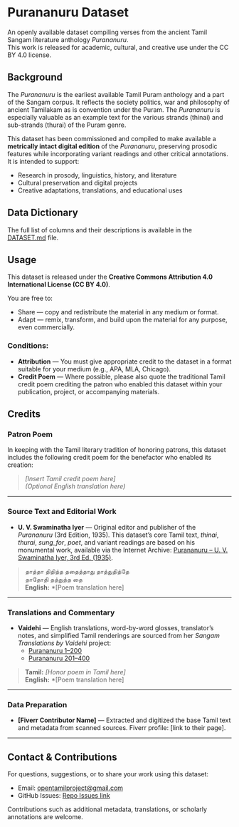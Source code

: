 # Purananuru Dataset

An openly available dataset compiling verses from the ancient Tamil Sangam literature anthology *Purananuru*.  
This work is released for academic, cultural, and creative use under the CC BY 4.0 license.

## Background

The *Purananuru* is the earliest available Tamil Puram anthology and a part of the Sangam corpus. It reflects the society politics, war and philosophy of ancient Tamilakam as is convention under the Puram. The *Purananuru* is especially valuable as an example text for the various strands (thinai) and sub-strands (thurai) of the Puram genre. 

This dataset has been commissioned and compiled to make available a **metrically intact digital edition** of the *Purananuru*, preserving prosodic features while incorporating variant readings and other critical annotations. It is intended to support:
- Research in prosody, linguistics, history, and literature
- Cultural preservation and digital projects
- Creative adaptations, translations, and educational uses

## Data Dictionary
The full list of columns and their descriptions is available in the [DATASET.md](DATASET.md) file.

## Usage

This dataset is released under the **Creative Commons Attribution 4.0 International License (CC BY 4.0)**.

You are free to:
- Share — copy and redistribute the material in any medium or format.
- Adapt — remix, transform, and build upon the material for any purpose, even commercially.

### Conditions:
- **Attribution** — You must give appropriate credit to the dataset in a format suitable for your medium (e.g., APA, MLA, Chicago).
- **Credit Poem** — Where possible, please also quote the traditional Tamil credit poem crediting the patron who enabled this dataset within your publication, project, or accompanying materials.

## Credits

### Patron Poem
In keeping with the Tamil literary tradition of honoring patrons, this dataset includes the following credit poem for the benefactor who enabled its creation:  

> *[Insert Tamil credit poem here]*  
> *(Optional English translation here)*

---

### Source Text and Editorial Work
- **U. V. Swaminatha Iyer** — Original editor and publisher of the *Purananuru* (3rd Edition, 1935). This dataset’s core Tamil text, *thinai*, *thurai*, *sung_for*, *poet*, and variant readings are based on his monumental work, available via the Internet Archive: [Purananuru – U. V. Swaminatha Iyer, 3rd Ed. (1935)](https://archive.org/details/Tamil-Purananuru-U-Ve-Sa-3rd-Edition-1935/page/n123/mode/1up).

> தாத்தா திதித்த ததைத்தாது தாத்துதித்தே  
> தாதோதி தத்துத்த தை  
> **English:** *[Poem translation here]

---

### Translations and Commentary
- **Vaidehi** — English translations, word-by-word glosses, translator’s notes, and simplified Tamil renderings are sourced from her *Sangam Translations by Vaidehi* project:  
  - [Purananuru 1–200](https://sangamtranslationsbyvaidehi.com/ettuthokai-purananuru-1-200/)  
  - [Purananuru 201–400](https://sangamtranslationsbyvaidehi.com/ettuthokai-purananuru-201-400/)
 
> **Tamil:** *[Honor poem in Tamil here]*  
> **English:** *[Poem translation here]

---

### Data Preparation
- **[Fiverr Contributor Name]** — Extracted and digitized the base Tamil text and metadata from scanned sources. Fiverr profile: [link to their page].

---

## Contact & Contributions

For questions, suggestions, or to share your work using this dataset:
- Email: opentamilproject@gmail.com
- GitHub Issues: [Repo Issues link](https://github.com/opentamilproject/Puranaanuru-Dataset/issues)

Contributions such as additional metadata, translations, or scholarly annotations are welcome.
